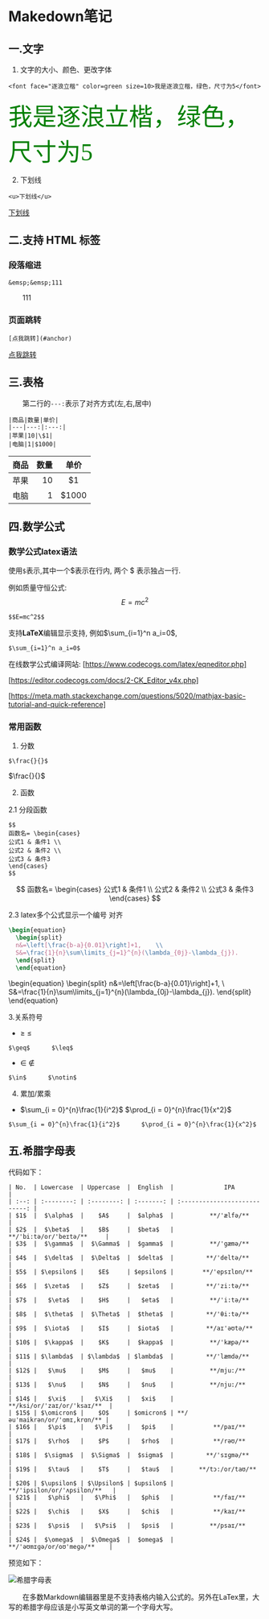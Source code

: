 # Makedown笔记

## 一.文字

1. 文字的大小、颜色、更改字体
```
<font face="逐浪立楷" color=green size=10>我是逐浪立楷，绿色，尺寸为5</font>
```
<font face="逐浪立楷" color=green size=10>我是逐浪立楷，绿色，尺寸为5</font>

2. 下划线
```
<u>下划线</u>
```
<u>下划线</u>

## 二.支持 HTML 标签

### 段落缩进
```
&emsp;&emsp;111
```
&emsp;&emsp;111

### 页面跳转
```
[点我跳转](#anchor)
```
[点我跳转](#anchor)

## 三.表格

&emsp;&emsp;第二行的`---:`表示了对齐方式(左,右,居中)
```
|商品|数量|单价|
|---|---:|:---:|
|苹果|10|\$1|
|电脑|1|$1000|
```
|商品|数量|单价|
|---|---:|:---:|
|苹果|10|\$1|
|电脑|1|$1000|



## 四.数学公式

### 数学公式latex语法

使用`$`表示,其中一个\$表示在行内, 两个 \$ 表示独占一行.

例如质量守恒公式: $$E=mc^2$$
```
$$E=mc^2$$
```

支持**LaTeX**编辑显示支持, 例如$\sum_{i=1}^n a_i=0$,
```
$\sum_{i=1}^n a_i=0$
```


在线数学公式编译网站: 
[https://www.codecogs.com/latex/eqneditor.php]

[https://editor.codecogs.com/docs/2-CK_Editor_v4x.php]

[https://meta.math.stackexchange.com/questions/5020/mathjax-basic-tutorial-and-quick-reference]


### 常用函数

1. 分数
```
$\frac{}{}$
```
$\frac{}{}$

2. 函数

2.1 分段函数
```
$$ 
函数名= \begin{cases}
公式1 & 条件1 \\
公式2 & 条件2 \\
公式3 & 条件3 
\end{cases}
$$
```
$$ 
函数名= \begin{cases}
公式1 & 条件1 \\
公式2 & 条件2 \\
公式3 & 条件3 
\end{cases}
$$

2.3 latex多个公式显示一个编号 对齐
```latex
\begin{equation}
  \begin{split}
  n&=\left[\frac{b-a}{0.01}\right]+1,    \\
  S&=\frac{1}{n}\sum\limits_{j=1}^{n}(\lambda_{0j}-\lambda_{j}).
  \end{split}
  \end{equation}
```
\begin{equation}
  \begin{split}
  n&=\left[\frac{b-a}{0.01}\right]+1,    \\
  S&=\frac{1}{n}\sum\limits_{j=1}^{n}(\lambda_{0j}-\lambda_{j}).
  \end{split}
\end{equation}
  
  
3.关系符号
- $\geq$      $\leq$
```
$\geq$      $\leq$
```

- $\in$      $\notin$
```
$\in$      $\notin$
```

4. 累加/累乘
- $\sum_{i = 0}^{n}\frac{1}{i^2}$  $\prod_{i = 0}^{n}\frac{1}{x^2}$ 
```
$\sum_{i = 0}^{n}\frac{1}{i^2}$      $\prod_{i = 0}^{n}\frac{1}{x^2}$ 
```

## 五.希腊字母表

代码如下：
```
| No.  | Lowercase  | Uppercase  |  English  |              IPA              |
| :--: | :--------: | :--------: | :-------: | :---------------------------: |
| $1$  |  $\alpha$  |    $A$     |  $alpha$  |          **/'ælfə/**          |
| $2$  |  $\beta$   |    $B$     |  $beta$   |    **/'bi:tə/or/'beɪtə/**     |
| $3$  |  $\gamma$  |  $\Gamma$  |  $gamma$  |          **/'gæmə/**          |
| $4$  |  $\delta$  |  $\Delta$  |  $delta$  |         **/'deltə/**          |
| $5$  | $\epsilon$ |    $E$     | $epsilon$ |        **/'epsɪlɒn/**         |
| $6$  |  $\zeta$   |    $Z$     |  $zeta$   |         **/'zi:tə/**          |
| $7$  |   $\eta$   |    $H$     |   $eta$   |          **/'i:tə/**          |
| $8$  |  $\theta$  |  $\Theta$  |  $theta$  |         **/'θi:tə/**          |
| $9$  |  $\iota$   |    $I$     |  $iota$   |         **/aɪ'əʊtə/**         |
| $10$ |  $\kappa$  |    $K$     |  $kappa$  |          **/'kæpə/**          |
| $11$ | $\lambda$  | $\lambda$  | $lambda$  |         **/'læmdə/**          |
| $12$ |   $\mu$    |    $M$     |   $mu$    |          **/mju:/**           |
| $13$ |   $\nu$    |    $N$     |   $nu$    |          **/nju:/**           |
| $14$ |   $\xi$    |   $\Xi$    |   $xi$    |   **/ksi/or/'zaɪ/or/'ksaɪ/**  |
| $15$ | $\omicron$ |    $O$     | $omicron$ | **/əu'maikrən/or/'ɑmɪ,krɑn/** |
| $16$ |   $\pi$    |   $\Pi$    |   $pi$    |           **/paɪ/**           |
| $17$ |   $\rho$   |    $P$     |   $rho$   |           **/rəʊ/**           |
| $18$ |  $\sigma$  |  $\Sigma$  |  $sigma$  |         **/'sɪɡmə/**          |
| $19$ |   $\tau$   |    $T$     |   $tau$   |       **/tɔ:/or/taʊ/**        |
| $20$ | $\upsilon$ | $\Upsilon$ | $upsilon$ |  **/'ipsilon/or/'ʌpsilɒn/**   |
| $21$ |   $\phi$   |   $\Phi$   |   $phi$   |           **/faɪ/**           |
| $22$ |   $\chi$   |    $X$     |   $chi$   |           **/kaɪ/**           |
| $23$ |   $\psi$   |   $\Psi$   |   $psi$   |          **/psaɪ/**           |
| $24$ |  $\omega$  |  $\Omega$  |  $omega$  |   **/'əʊmɪɡə/or/oʊ'meɡə/**    |
```

预览如下：

![希腊字母表](image/希腊字母表.jpg)

&emsp;&emsp;在多数Markdown编辑器里是不支持表格内输入公式的。另外在LaTex里，大写的希腊字母应该是小写英文单词的第一个字母大写。

   



